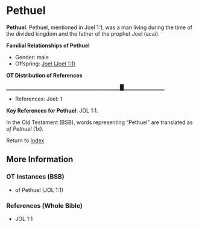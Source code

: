 # Pethuel
**Pethuel**. 
Pethuel, mentioned in Joel 1:1, was a man living during the time of the divided kingdom and the father of the prophet Joel (acai). 




**Familial Relationships of Pethuel**


* Gender: male
* Offspring: [Joel (Joel 1:1)](Joel.14.md)


**OT Distribution of References**

▁▁▁▁▁▁▁▁▁▁▁▁▁▁▁▁▁▁▁▁▁▁▁▁▁▁▁▁█▁▁▁▁▁▁▁▁▁▁
* References: Joel: 1



**Key References for Pethuel**: 
JOL 1:1. 


In the Old Testament (BSB), words representing “Pethuel” are translated as 
*of Pethuel* (1x). 




Return to [Index](00-Index.md)

## More Information

### OT Instances (BSB)

* of Pethuel (JOL 1:1)



### References (Whole Bible)

* JOL 1:1



